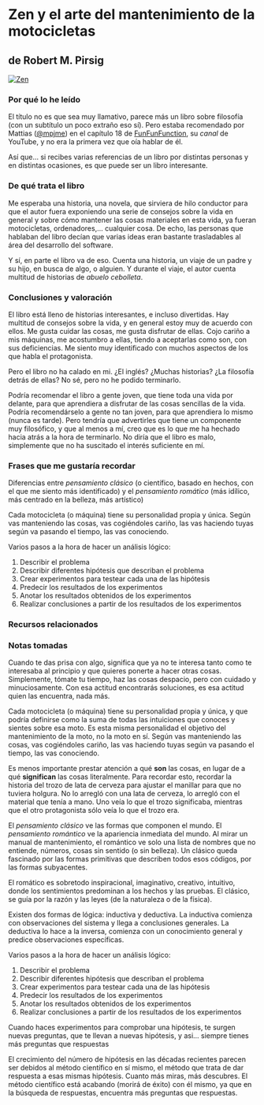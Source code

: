 ﻿# Zen y el arte del mantenimiento de la motocicletas
## de Robert M. Pirsig

[![Zen](img/zen.jpg)](https://www.amazon.es/Arte-Mantenimiento-Motocicleta-Narrativa-Sexto/dp/8415601956/)

### Por qué lo he leído

El título no es que sea muy llamativo, parece más un libro sobre filosofía (con un subtítulo un poco extraño eso sí). Pero estaba recomendado por Mattias ([@mpjme](https://twitter.com/mpjme)) en el capítulo 18 de [FunFunFunction](https://www.youtube.com/watch?v=lrf6xuFq1Ms&t=90), su *canal* de YouTube, y no era la primera vez que oía hablar de él.

Así que... si recibes varias referencias de un libro por distintas personas y en distintas ocasiones, es que puede ser un libro interesante.

<!-- more -->

### De qué trata el libro

Me esperaba una historia, una novela, que sirviera de hilo conductor para que el autor fuera exponiendo una serie de consejos sobre la vida en general y sobre cómo mantener las cosas materiales en esta vida, ya fueran motocicletas, ordenadores,... cualquier cosa. De echo, las personas que hablaban del libro decían que varias ideas eran bastante trasladables al área del desarrollo del software.

Y sí, en parte el libro va de eso. Cuenta una historia, un viaje de un padre y su hijo, en busca de algo, o alguien. Y durante el viaje, el autor cuenta multitud de historias de *abuelo cebolleta*.

### Conclusiones y valoración

El libro está lleno de historias interesantes, e incluso divertidas. Hay multitud de consejos sobre la vida, y en general estoy muy de acuerdo con ellos. Me gusta cuidar las cosas, me gusta disfrutar de ellas. Cojo cariño a mis máquinas, me acostumbro a ellas, tiendo a aceptarlas como son, con sus deficiencias. Me siento muy identificado con muchos aspectos de los que habla el protagonista.

Pero el libro no ha calado en mi. ¿El inglés? ¿Muchas historias? ¿La filosofía detrás de ellas? No sé, pero no he podido terminarlo.

Podría recomendar el libro a gente joven, que tiene toda una vida por delante, para que aprendiera a disfrutar de las cosas sencillas de la vida. Podría recomendárselo a gente no tan joven, para que aprendiera lo mismo (nunca es tarde). Pero tendría que advertirles que tiene un componente muy filosófico, y que al menos a mí, creo que es lo que me ha hechado hacia atrás a la hora de terminarlo. No diría que el libro es malo, simplemente que no ha suscitado el interés suficiente en mí.

### Frases que me gustaría recordar

Diferencias entre *pensamiento clásico* (o científico, basado en hechos, con el que me siento más identificado) y el *pensamiento romático* (más idílico, más centrado en la belleza, más artístico)

Cada motocicleta (o máquina) tiene su personalidad propia y única. Según vas manteniendo las cosas, vas cogiéndoles cariño, las vas haciendo tuyas según va pasando el tiempo, las vas conociendo.

Varios pasos a la hora de hacer un análisis lógico:

1. Describir el problema
2. Describir diferentes hipótesis que describan el problema
3. Crear experimentos para testear cada una de las hipótesis
4. Predecir los resultados de los experimentos
5. Anotar los resultados obtenidos de los experimentos
6. Realizar conclusiones a partir de los resultados de los experimentos

### Recursos relacionados

[titulo sobre el enlace a las notas]: foo-bar-foo-bar

### Notas tomadas

Cuando te das prisa con algo, significa que ya no te interesa tanto como te interesaba al principio y que quieres ponerte a hacer otras cosas. Simplemente, tómate tu tiempo, haz las cosas despacio, pero con cuidado y minuciosamente. Con esa actitud encontrarás soluciones, es esa actitud quien las encuentra, nada más.

Cada motocicleta (o máquina) tiene su personalidad propia y única, y que podría definirse como la suma de todas las intuiciones que conoces y sientes sobre esa moto. Es esta misma personalidad el objetivo del mantenimiento de la moto, no la moto en sí. Según vas manteniendo las cosas, vas cogiéndoles cariño, las vas haciendo tuyas según va pasando el tiempo, las vas conociendo.

Es menos importante prestar atención a qué **son** las cosas, en lugar de a qué **significan** las cosas literalmente. Para recordar esto, recordar la historia del trozo de lata de cerveza para ajustar el manillar para que no tuviera holgura. No lo arregló con una lata de cerveza, lo arregló con el material que tenía a mano. Uno veía lo que el trozo significaba, mientras que el otro protagonista sólo veía lo que el trozo era.

El *pensamiento clásico* ve las formas que componen el mundo. El *pensamiento romántico* ve la apariencia inmediata del mundo. Al mirar un manual de mantenimiento, el romántico ve solo una lista de nombres que no entiende, números, cosas sin sentido (o sin belleza). Un clásico queda fascinado por las formas primitivas que describen todos esos códigos, por las formas subyacentes.

El romático es sobretodo inspiracional, imaginativo, creativo, intuitivo, donde los sentimientos predominan a los hechos y las pruebas. El clásico, se guía por la razón y las leyes (de la naturaleza o de la física).

Existen dos formas de lógica: inductiva y deductiva. La inductiva comienza con observaciones del sistema y llega a conclusiones generales. La deductiva lo hace a la inversa, comienza con un conocimiento general y predice observaciones específicas.

Varios pasos a la hora de hacer un análisis lógico:

1. Describir el problema
2. Describir diferentes hipótesis que describan el problema
3. Crear experimentos para testear cada una de las hipótesis
4. Predecir los resultados de los experimentos
5. Anotar los resultados obtenidos de los experimentos
6. Realizar conclusiones a partir de los resultados de los experimentos

Cuando haces experimentos para comprobar una hipótesis, te surgen nuevas preguntas, que te llevan a nuevas hipótesis, y asi... siempre tienes más preguntas que respuestas

El crecimiento del número de hipótesis en las décadas recientes parecen ser debidos al método científico en sí mismo, el método que trata de dar respuesta a esas mismas hipótesis. Cuanto más miras, más descubres. El método científico está acabando (morirá de éxito) con él mismo, ya que en la búsqueda de respuestas, encuentra más preguntas que respuestas.

